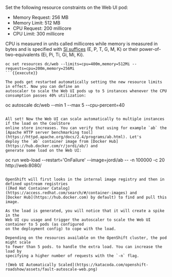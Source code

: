 Set the following resource constraints on the Web UI pod:

* Memory Request: 256 MB
* Memory Limit: 512 MB
* CPU Request: 200 millicore
* CPU Limit: 300 millicore

CPU is measured in units called millicores while memory is measured in bytes and is specified with [SI suffices](https://docs.openshift.com/container-platform/3.7/dev_guide/compute_resources.html#dev-compute-resources) 
(E, P, T, G, M, K) or their power-of-two-equivalents (Ei, Pi, Ti, Gi, Mi, Ki).

```
oc set resources dc/web --limits=cpu=400m,memory=512Mi --requests=cpu=200m,memory=256Mi
```{{execute}}

The pods get restarted automatically setting the new resource limits in effect. Now you can define an 
autoscaler to scale the Web UI pods up to 5 instances whenever the CPU consumption passes 40% utilization:

```
oc autoscale dc/web --min 1 --max 5 --cpu-percent=40
```{{execute}}

All set! Now the Web UI can scale automatically to multiple instances if the load on the CoolStore 
online store increases. You can verify that using for example `ab` the 
[Apache HTTP server benchmarking tool](https://httpd.apache.org/docs/2.4/programs/ab.html). Let's 
deploy the `ab` container image from [Docker Hub](https://hub.docker.com/r/jordi/ab/) and 
generate some load on the Web UI:

```
oc run web-load --restart='OnFailure' --image=jordi/ab -- -n 100000 -c 20 http://web:8080/
```{{execute}}

OpenShift will first looks in the internal image registry and then in defined upstream registries 
([Red Hat Container Catalog](https://access.redhat.com/search/#/container-images) and 
[Docker Hub](https://hub.docker.com) by default) to find and pull this image. 

As the load is generated, you will notice that it will create a spike in the 
Web UI cpu usage and trigger the autoscaler to scale the Web UI container to 5 pods (as configured 
on the deployment config) to cope with the load.

Depending on the resources available on the OpenShift cluster, the pod might scale 
to fewer than 5 pods. to handle the extra load. You can increase the load by 
specifying a higher number of requests with the `-n` flag.

![Web UI Automatically Scaled](https://katacoda.com/openshift-roadshow/assets/fault-autoscale-web.png)